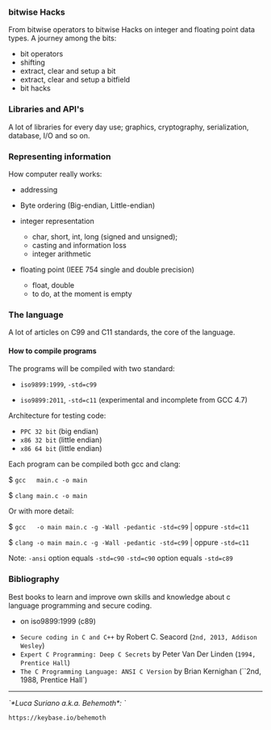 ### bitwise Hacks

From bitwise operators to bitwise Hacks on integer and floating point data 
types. A journey among the bits:

* bit operators
* shifting
* extract, clear and setup a bit
* extract, clear and setup a bitfield
* bit hacks

### Libraries and API's

A lot of libraries for every day use; graphics, cryptography, serialization, 
database, I/O and so on.

### Representing information

How computer really works: 

* addressing 
* Byte ordering (Big-endian, Little-endian)
* integer representation
  * char, short, int, long (signed and unsigned);
  * casting and information loss
  * integer arithmetic

* floating point (IEEE 754 single and double precision)
  * float, double
  * to do, at the moment is empty

### The language

A lot of articles on C99 and C11 standards, the core of the language.

#### How to compile programs

The programs will be compiled with two standard:

- `iso9899:1999`, ``-std=c99``

- `iso9899:2011`, ``-std=c11`` (experimental and incomplete from GCC 4.7)

Architecture for testing code:

- `PPC 32 bit` (big endian)
- `x86 32 bit` (little endian)
- `x86 64 bit` (little endian)

Each program can be compiled both gcc and clang:

$ ``gcc   main.c -o main``

$ ``clang main.c -o main``

Or with more detail:

$ ``gcc   -o main main.c -g -Wall -pedantic -std=c99`` | oppure ``-std=c11``

$ ``clang -o main main.c -g -Wall -pedantic -std=c99`` | oppure ``-std=c11``

Note: `-ansi` option equals `-std=c90`
      `-std=c90` option equals `-std=c89`

### Bibliography

Best books to learn and improve own skills and knowledge about c language 
programming and secure coding.

- on iso9899:1999 (c89)
* `Secure coding in C and C++` by Robert C. Seacord (`2nd, 2013, Addison Wesley`)
* `Expert C Programming: Deep C Secrets` by Peter Van Der Linden (`1994, Prentice Hall`)
* `The C Programming Language: ANSI C Version` by Brian Kernighan (``2nd, 1988, Prentice Hall`)


<hr />

<address>`*Luca Suriano a.k.a. Behemoth*: <behemoth _at_ autistici _dot_ org>`</address>

<url>`https://keybase.io/behemoth`</url>
